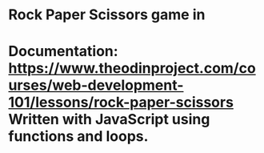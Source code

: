 <h1><b>Rock Paper Scissors game in </b><h1>
  
Documentation:
https://www.theodinproject.com/courses/web-development-101/lessons/rock-paper-scissors
Written with JavaScript using functions and loops.

